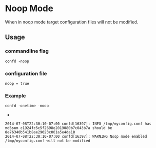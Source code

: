 # Noop Mode

When in noop mode target configuration files will not be modified.

## Usage

### commandline flag

```
confd -noop
```

### configuration file

```
noop = true
```

### Example

```
confd -onetime -noop
```

-

```
2014-07-08T22:30:10-07:00 confd[16397]: INFO /tmp/myconfig.conf has md5sum c1924fc5c5f2698e2019080b7c043b7a should be 8e76340b541b8ee29023c001a5e4da18
2014-07-08T22:30:10-07:00 confd[16397]: WARNING Noop mode enabled /tmp/myconfig.conf will not be modified
```
